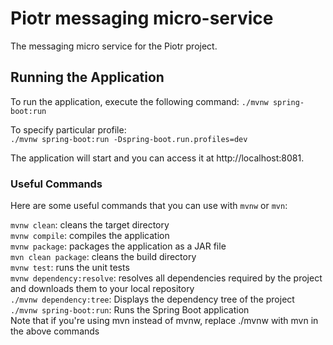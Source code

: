 # Piotr messaging micro-service
The messaging micro service for the Piotr project.

## Running the Application
To run the application, execute the following command:
`./mvnw spring-boot:run`    

To specify particular profile:      
`./mvnw spring-boot:run -Dspring-boot.run.profiles=dev`

The application will start and you can access it at http://localhost:8081.

### Useful Commands
Here are some useful commands that you can use with `mvnw` or `mvn`:

`mvnw clean`: cleans the target directory    
`mvnw compile`: compiles the application      
`mvnw package`: packages the application as a JAR file  
`mvn clean package`: cleans the build directory        
`mvnw test`: runs the unit tests        
`mvnw dependency:resolve`: resolves all dependencies required by the project and downloads them to your local repository        
`./mvnw dependency:tree`: Displays the dependency tree of the project         
`./mvnw spring-boot:run`: Runs the Spring Boot application     
Note that if you're using mvn instead of mvnw, replace ./mvnw with mvn in the above commands      